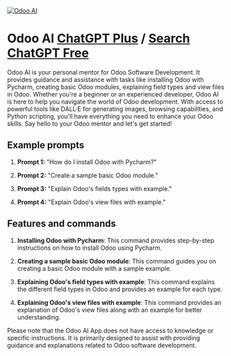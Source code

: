 
[![Odoo AI](https://files.oaiusercontent.com/file-3JPQ3lLxDpbTD9RvArRa79x2?se=2123-10-17T10%3A55%3A40Z&sp=r&sv=2021-08-06&sr=b&rscc=max-age%3D31536000%2C%20immutable&rscd=attachment%3B%20filename%3Dfeb1909a-62cb-4ea7-92eb-2ab57d01ad38.png&sig=DDEtxCOnwVmCu/796A/piF0bBpJ00ZuAK9jkZTAjZXU%3D)](https://chat.openai.com/g/g-EcqDm06Kr-odoo-ai)

# Odoo AI [ChatGPT Plus](https://chat.openai.com/g/g-EcqDm06Kr-odoo-ai) / [Search ChatGPT Free](https://gptcall.net/index.html#/?search=Odoo%20AI)

Odoo AI is your personal mentor for Odoo Software Development. It provides guidance and assistance with tasks like installing Odoo with Pycharm, creating basic Odoo modules, explaining field types and view files in Odoo. Whether you're a beginner or an experienced developer, Odoo AI is here to help you navigate the world of Odoo development. With access to powerful tools like DALL·E for generating images, browsing capabilities, and Python scripting, you'll have everything you need to enhance your Odoo skills. Say hello to your Odoo mentor and let's get started!

## Example prompts

1. **Prompt 1:** "How do I install Odoo with Pycharm?"

2. **Prompt 2:** "Create a sample basic Odoo module."

3. **Prompt 3:** "Explain Odoo's fields types with example."

4. **Prompt 4:** "Explain Odoo's view files with example."

## Features and commands

1. **Installing Odoo with Pycharm**: This command provides step-by-step instructions on how to install Odoo using Pycharm.

2. **Creating a sample basic Odoo module**: This command guides you on creating a basic Odoo module with a sample example.

3. **Explaining Odoo's field types with example**: This command explains the different field types in Odoo and provides an example for each type.

4. **Explaining Odoo's view files with example**: This command provides an explanation of Odoo's view files along with an example for better understanding.

Please note that the Odoo AI App does not have access to knowledge or specific instructions. It is primarily designed to assist with providing guidance and explanations related to Odoo software development.


